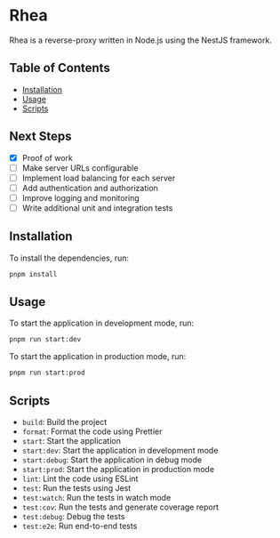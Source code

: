 # Rhea

Rhea is a reverse-proxy written in Node.js using the NestJS framework.

## Table of Contents

- [Installation](#installation)
- [Usage](#usage)
- [Scripts](#scripts)

## Next Steps

- [x] Proof of work
- [ ] Make server URLs configurable
- [ ] Implement load balancing for each server
- [ ] Add authentication and authorization
- [ ] Improve logging and monitoring
- [ ] Write additional unit and integration tests

## Installation

To install the dependencies, run:

```bash
pnpm install
```

## Usage

To start the application in development mode, run:

```bash
pnpm run start:dev
```

To start the application in production mode, run:

```bash
pnpm run start:prod
```

## Scripts

- `build`: Build the project
- `format`: Format the code using Prettier
- `start`: Start the application
- `start:dev`: Start the application in development mode
- `start:debug`: Start the application in debug mode
- `start:prod`: Start the application in production mode
- `lint`: Lint the code using ESLint
- `test`: Run the tests using Jest
- `test:watch`: Run the tests in watch mode
- `test:cov`: Run the tests and generate coverage report
- `test:debug`: Debug the tests
- `test:e2e`: Run end-to-end tests
